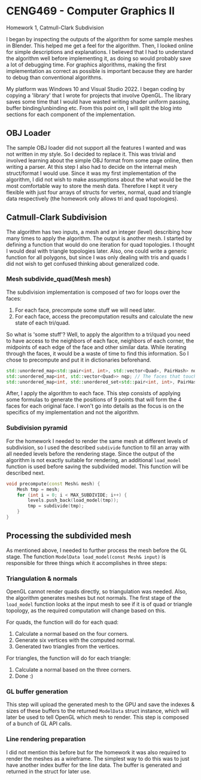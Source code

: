 # CENG469 - Computer Graphics II
  Homework 1, Catmull-Clark Subdivision

I began by inspecting the outputs of the algorithm for some sample meshes in Blender. This helped me get a feel for the algorithm. Then, I looked online for simple descriptions and explanations. I believed that I had to understand the algorithm well before implementing it, as doing so would probably save a lot of debugging time. For graphics algorithms, making the first implementation as correct as possible is important because they are harder to debug than conventional algorithms.

My platform was Windows 10 and Visual Studio 2022. I began coding by copying a 'library' that I wrote for projects that involve OpenGL. The library saves some time that I would have wasted writing shader uniform passing, buffer binding/unbinding etc. From this point on, I will split the blog into sections for each component of the implementation.

## OBJ Loader

The sample OBJ loader did not support all the features I wanted and was not written in my style. So I decided to replace it. This was trivial and involved learning about the simple OBJ format from some page online, then writing a parser.
At this step I also had to decide on the internal mesh struct/format I would use. Since it was my first implementation of the algorithm, I did not wish to make assumptions about the what would be the most comfortable way to store the mesh data. Therefore I kept it very flexible with just four arrays of structs for vertex, normal, quad and triangle data respectively (the homework only allows tri and quad topologies).

## Catmull-Clark Subdivision

The algorithm has two inputs, a mesh and an integer (level) describing how many times to apply the algorithm. The output is another mesh. I started by defining a function that would do one iteration for quad topologies. I thought I would deal with triangle topologies later. Also, one could write a generic function for all polygons, but since I was only dealing with tris and quads I did not wish to get confused thinking about generalized code. 

### Mesh subdivide_quad(Mesh mesh)

The subdivision implementation is composed of two for loops over the faces:

1. For each face, precompute some stuff we will need later.
2. For each face, access the precomputation results and calculate the new state of each tri/quad.

So what is 'some stuff'? Well, to apply the algorithm to a tri/quad you need to have access to the neighbors of each face, neighbors of each corner, the midpoints of each edge of the face and other similar data. While iterating through the faces, it would be a waste of time to find this information. So I chose to precompute and put it in dictionaries beforehand.

```cpp
std::unordered_map<std::pair<int, int>, std::vector<Quad>, PairHash> nqe; // The quads that touch a given edge
std::unordered_map<int, std::vector<Quad>> nqp; // The faces that touch a given vertex
std::unordered_map<int, std::unordered_set<std::pair<int, int>, PairHash>> nep; // The edges that touch a given vertex 
```

After, I apply the algorithm to each face. This step consists of applying some formulas to generate the positions of 9 points that will form the 4 faces for each original face. I won't go into details as the focus is on the specifics of my implementation and not the algorithm.

### Subdivision pyramid

For the homework I needed to render the same mesh at different levels of subdivision, so I used the described `subdivide` function to fill an array with all needed levels before the rendering stage. Since the output of the algorithm is not exactly suitable for rendering, an additional `load_model` function is used before saving the subdivided model. This function will be described next.

```cpp
void precompute(const Mesh& mesh) {
    Mesh tmp = mesh;
    for (int i = 0; i < MAX_SUBDIVIDE; i++) {
        levels.push_back(load_model(tmp));
        tmp = subdivide(tmp);
    }
}
```

## Processing the subdivided mesh

As mentioned above, I needed to further process the mesh before the GL stage. The function `ModelData load_model(const Mesh& input)` is responsible for three things which it accomplishes in three steps:

### Triangulation & normals

OpenGL cannot render quads directly, so triangulation was needed. Also, the algorithm generates meshes but not normals. The first stage of the `load_model` function looks at the input mesh to see if it is of quad or triangle topology, as the required computation will change based on this. 

For quads, the function will do for each quad:
1. Calculate a normal based on the four corners.
2. Generate six vertices with the computed normal.
3. Generated two triangles from the vertices.

For triangles, the function will do for each triangle:
1. Calculate a normal based on the three corners.
2. Done :)

### GL buffer generation

This step will upload the generated mesh to the GPU and save the indexes & sizes of these buffers to the returned `ModelData` struct instance, which will later be used to tell OpenGL which mesh to render. This step is composed of a bunch of GL API calls.

### Line rendering preparation

I did not mention this before but for the homework it was also required to render the meshes as a wireframe. The simplest way to do this was to just have another index buffer for the line data. The buffer is generated and returned in the struct for later use.

